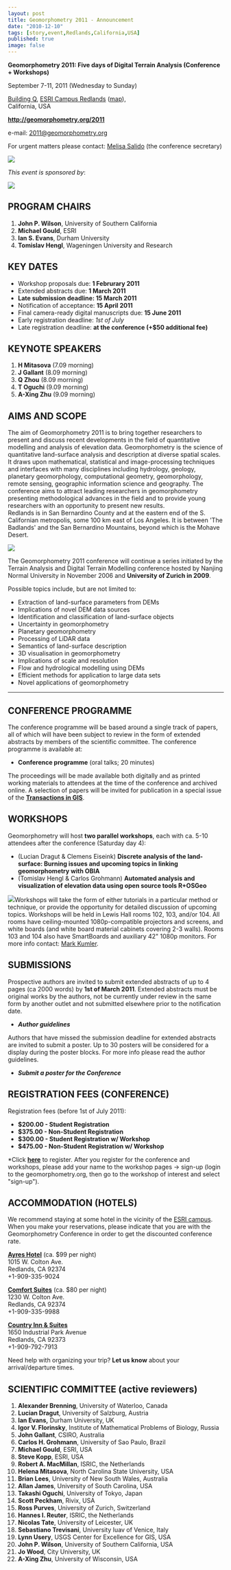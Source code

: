 ```yaml
---
layout: post
title: Geomorphometry 2011 - Announcement
date: "2010-12-10"
tags: [story,event,Redlands,California,USA]
published: true
image: false
---
```


**Geomorphometry 2011:  Five days of Digital Terrain Analysis (Conference + Workshops)**

September 7-11, 2011 (Wednesday to Sunday)

[Building Q,](http://www.esri.com/about-esri/redlands/index.html) [ESRI Campus Redlands](http://www.esri.com/about-esri/redlands/index.html) ([map](http://www.esri.com/about-esri/about/headquarters.html)),  
California, USA

**http://geomorphometry.org/2011**

 e-mail: [2011@geomorphometry.org](mailto:2011@geomorphometry.org)

For urgent matters please contact: [Melisa Salido](mailto:msalido@college.usc.edu?subject=Geomorphometry%202011) (the conference secretary)

![]({{site.baseurl}}/uploads/img/meet2011/geomorphometry_2011_group_photo.jpg)

_This event is sponsored by_:

![]({{site.baseurl}}/uploads/img/posts/esri-10GlobeLogo_sRGB_.png)


## **PROGRAM CHAIRS**

1. **John P. Wilson**, University of Southern California
2. **Michael Gould**, ESRI
3. **Ian S. Evans**, Durham University
4. **Tomislav Hengl**, Wageningen University and Research

## **KEY DATES**

- Workshop proposals due: **1 Februrary 2011**
- Extended abstracts due: **1 March 2011**
- **Late submission deadline: 15 March 2011**
- Notification of acceptance: **15 April 2011**
- Final camera-ready digital manuscripts due: **15 June 2011**
- Early registration deadline: _1st of July_
- Late registration deadline: **at the conference (+$50 additional fee)**

## **KEYNOTE SPEAKERS**

1. **H Mitasova** (7.09 morning)
2. **J Gallant** (8.09 morning)
3. **Q Zhou** (8.09 morning)
4. **T Oguchi** (9.09 morning)
5. **A-Xing Zhu** (9.09 morning)

## **AIMS AND SCOPE**

The aim of Geomorphometry 2011 is to bring together researchers to present and discuss recent developments in the field of quantitative modelling and analysis of elevation data. Geomorphometry is the science of quantitative land-surface analysis and description at diverse spatial scales. It draws upon mathematical, statistical and image-processing techniques and interfaces with many disciplines including hydrology, geology, planetary geomorphology, computational geometry, geomorphology, remote sensing, geographic information science and geography. The conference aims to attract leading researchers in geomorphometry presenting methodological advances in the field and to provide young researchers with an opportunity to present new results.  
Redlands is in San Bernardino County and at the eastern end of the S. Californian metropolis, some 100 km east of Los Angeles. It is between 'The Badlands' and the San Bernardino Mountains, beyond which is the Mohave Desert.

![]({{site.baseurl}}/uploads/img/posts/geomorphometry2011_brochure_1stcall_f.jpg)

The Geomorphometry 2011 conference will continue a series initiated by the Terrain Analysis and Digital Terrain Modelling conference hosted by Nanjing Normal University in November 2006 and **University of Zurich in 2009**.

Possible topics include, but are not limited to:

- Extraction of land-surface parameters from DEMs
- Implications of novel DEM data sources
- Identification and classification of land-surface objects
- Uncertainty in geomorphometry
- Planetary geomorphometry
- Processing of LiDAR data
- Semantics of land-surface description
- 3D visualisation in geomorphometry
- Implications of scale and resolution
- Flow and hydrological modelling using DEMs
- Efficient methods for application to large data sets
- Novel applications of geomorphometry

* * *

## **CONFERENCE PROGRAMME**

The conference programme will be based around a single track of papers, all of which will have been subject to review in the form of extended abstracts by members of the scientific committee. The conference programme is available at:

- **Conference programme** (oral talks; 20 minutes)

The proceedings will be made available both digitally and as printed working materials to attendees at the time of the conference and archived online. A selection of papers will be invited for publication in a special issue of the [**Transactions in GIS**](http://www3.interscience.wiley.com/journal/118490194/home).

## **WORKSHOPS**

Geomorphometry will host **two parallel workshops**, each with ca. 5-10 attendees after the conference (Saturday day 4):

- (Lucian Dragut & Clemens Eiseink) **Discrete analysis of the land-surface: Burning issues and upcoming topics in linking geomorphometry with OBIA**
- (Tomislav Hengl & Carlos Grohmann) **Automated analysis and visualization of elevation data using open source tools R+OSGeo**

[![](images/workshop_room_Redlands_2.thumbnail.jpg)](http://geomorphometry.org/content/workshop-room-redlands)Workshops will take the form of either tutorials in a particular method or technique, or provide the opportunity for detailed discussion of upcoming topics. Workshops will be held in Lewis Hall rooms 102, 103, and/or 104. All rooms have ceiling-mounted 1080p-compatible projectors and screens, and white boards (and white board material cabinets covering 2-3 walls). Rooms 103 and 104 also have SmartBoards and auxiliary 42" 1080p monitors. For more info contact: [Mark Kumler](mailto:mark_kumler@spatial.redlands.edu?subject=Geomorphometry%202011%20Workshops).

## **SUBMISSIONS**

Prospective authors are invited to submit extended abstracts of up to  4 pages (ca 2000 words) by **1st of March 2011**. Extended abstracts must be original works by the authors, not be currently under review in the same form by another outlet and not submitted elsewhere prior to the notification date.

- **_Author guidelines_**

Authors that have missed the submission deadline for extended abstracts are invited to submit a poster. Up to 30 posters will be considered for a display during the poster blocks. For more info please read the author guidelines.

- _**Submit a poster for the Conference**_

## **REGISTRATION FEES (CONFERENCE)** 

Registration fees (before 1st of July 2011):

- **$200.00 - Student Registration**
- **$375.00 - Non-Student Registration**
- **$300.00 - Student Registration w/ Workshop**
- **$475.00 - Non-Student Registration w/ Workshop**

\*Click **[here](http://spatial.usc.edu/NewsEvents/Item/Geomorphometry-2011--Five-days-of-Digital-Terrain-Analysis.aspx)** to register. After you register for the conference and workshops, please add your name to the workshop pages -> sign-up (login to the geomorphometry.org, then go to the workshop of interest and select "sign-up").

## **ACCOMMODATION (HOTELS)**

We recommend staying at some hotel in the vicinity of the [ESRI campus](http://www.esri.com/library/brochures/pdfs/redlands_guide.pdf). When you make your reservations, please indicate that you are with the Geomorphometry Conference in order to get the discounted conference rate.  
  
[**Ayres Hotel**](http://www.ayreshotels.com/redlands/) (ca. $99 per night)  
1015 W. Colton Ave.  
Redlands, CA 92374  
+1-909-335-9024  
  
[**Comfort Suites**](http://www.comfortsuites.com/hotel-redlands-california-CA720) (ca. $80 per night)  
1230 W. Colton Ave.  
Redlands, CA 92374  
+1-909-335-9988  
  
[**Country Inn & Suites**](http://www.countryinns.com/redlands-hotel-ca-92374/cabernar)  
1650 Industrial Park Avenue  
Redlands, CA 92373  
+1-909-792-7913

Need help with organizing your trip? **Let us know** about your arrival/departure times.

## **SCIENTIFIC COMMITTEE (active reviewers)**

1. **Alexander Brenning**, University of Waterloo, Canada
2. **Lucian Dragut**, University of Salzburg, Austria
3. **Ian Evans,** Durham University, UK
4. **Igor V. Florinsky**, Institute of Mathematical Problems of Biology, Russia
5. **John Gallant**, CSIRO, Australia
6. **Carlos H. Grohmann**, University of Sao Paulo, Brazil
7. **Michael Gould**, ESRI, USA
8. **Steve Kopp**, ESRI, USA
9. **Robert A. MacMillan**, ISRIC, the Netherlands
10. **Helena Mitasova**, North Carolina State University, USA
11. **Brian Lees**, University of New South Wales, Australia
12. **Allan James**, University of South Carolina, USA
13. **Takashi Oguchi**, University of Tokyo, Japan
14. **Scott Peckham**, Rivix, USA
15. **Ross Purves**, University of Zurich, Switzerland
16. **Hannes I. Reuter**, ISRIC, the Netherlands
17. **Nicolas Tate**, University of Leicester, UK
18. **Sebastiano Trevisani**, University Iuav of Venice, Italy
19. **Lynn Usery**, USGS Center for Excellence for GIS, USA
20. **John P. Wilson**, University of Southern California, USA
21. **Jo Wood**, City University, UK
22. **A-Xing Zhu**, University of Wisconsin, USA
